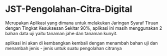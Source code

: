 # JST-Pengolahan-Citra-Digital

Merupakan Aplikasi yang dimana untuk melakukan Jaringan Syaraf Tiruan dengan Tingkat Kesuksesan Sekitar 90%, aplikasi ini masih menggunakan 2 bahan data uji yaitu tanaman jahe dan tanaman kunyit.


aplikasi ini akan di kembangkan kembali dengan menambah bahan uji dan menambah jenis - jenis untuk suatu pengolahan citranya
